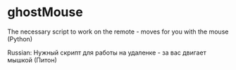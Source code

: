 # ghostMouse
The necessary script to work on the remote - moves for you with the mouse (Python)

Russian: Нужный скрипт для работы на удаленке - за вас двигает мышкой (Питон)
